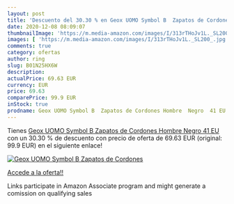 ```yaml
---
layout: post
title: 'Descuento del 30.30 % en Geox UOMO Symbol B  Zapatos de Cordones '
date: 2020-12-08 08:09:07
thumbnailImage: 'https://m.media-amazon.com/images/I/313rTHoJv1L._SL200_.jpg'
images: [ 'https://m.media-amazon.com/images/I/313rTHoJv1L._SL200_.jpg' ]
comments: true
category: ofertas
author: ring
slug: B01N25HX6W
description:
actualPrice: 69.63 EUR
currency: EUR
price: 69.63
comparePrice: 99.9 EUR
inStock: true
prodname: Geox UOMO Symbol B  Zapatos de Cordones Hombre  Negro  41 EU
---
```


Tienes [Geox UOMO Symbol B  Zapatos de Cordones Hombre  Negro  41 EU](https://www.amazon.es/dp/B01N25HX6W/?tag=tolees-21) con un 30.30 % de descuento con precio de oferta de 69.63 EUR (original: 99.9 EUR) en el siguiente enlace!

[![Geox UOMO Symbol B  Zapatos de Cordones ](https://m.media-amazon.com/images/I/313rTHoJv1L._SL200_.jpg)](https://www.amazon.es/dp/B01N25HX6W/?tag=tolees-21)

[Accede a la oferta!!](https://www.amazon.es/dp/B01N25HX6W/?tag=tolees-21)

Links participate in Amazon Associate program and might generate a comission on qualifying sales


